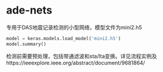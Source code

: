 # ade-nets
专用于DAS地震记录检测的小型网络，模型文件为mini2.h5
```python
model = keras.models.load_model('mini2.h5')
model.summary()
```

检测前需要预处理，包括带通滤波和sta/lta变换。详见流程实例及https://ieeexplore.ieee.org/abstract/document/9681864/
